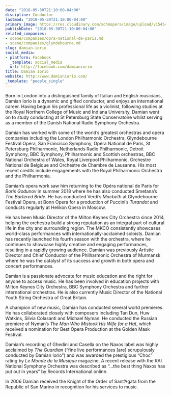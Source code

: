```yaml
---
date: "2018-05-30T21:10:00-04:00"
discipline: Conductor
lastmod: "2018-05-30T21:10:00-04:00"
primary_image: https://res.cloudinary.com/schmopera/image/upload/v1545409169/media/webhook-uploads/1527728988082/Damian-13-crop%20copy.jpg.jpg
publishDate: "2018-05-30T21:10:00-04:00"
related_companies:
- scene/companies/opra-national-de-paris.md
- scene/companies/glyndebourne.md
slug: damian-iorio
social_media:
- platform: Facebook
  _template: social_media
  url: http://facebook.com/damianiorio
title: Damian Iorio
website: http://www.damianiorio.com/
_template: "people_single"
---
```


Born in London into a distinguished family of Italian and English musicians, Damian Iorio is a dynamic and gifted conductor, and enjoys an international career. Having begun his professional life as a violinist, following studies at the Royal Northern College of Music and Indiana University, Damian went on to study conducting at St Petersburg State Conservatoire whilst serving as a member of the Danish National Radio Symphony Orchestra.

Damian has worked with some of the world’s greatest orchestras and opera companies including the London Philharmonic Orchestra, Glyndebourne Festival Opera, San Francisco Symphony, Opéra National de Paris, St Petersburg Philharmonic, Netherlands Radio Philharmonic, Detroit Symphony, BBC Symphony, Philharmonic and Scottish orchestras, BBC National Orchestra of Wales, Royal Liverpool Philharmonic, Orchestre National de Belgique and Orchestre de Chambre de Lausanne. His most recent credits include engagements with the Royal Philharmonic Orchestra and the Philharmonia.

Damian’s opera work saw him returning to the Opéra national de Paris for *Boris Godunov* in summer 2018 where he has also conducted Smetana’s *The Bartered Bride*. He has conducted Verdi’s *Macbeth* at Glyndebourne Festival Opera, at Bonn Opera for a production of Puccini’s *Turandot* and conducts regularly at Helikon Opera in Moscow.

He has been Music Director of the Milton Keynes City Orchestra since 2014, helping the orchestra build a strong reputation as an integral part of cultural life in the city and surrounding region. The MKCO consistently showcases world-class performances with internationally-acclaimed soloists. Damian has recently launched his fourth season with the orchestra, where he continues to showcase highly creative and engaging performances, resulting in a rapidly growing audience. Damian was previously Artistic Director and Chief Conductor of the Philharmonic Orchestra of Murmansk where he was the catalyst of its success and growth in both opera and concert performances.

Damian is a passionate advocate for music education and the right for anyone to access music. He has been involved in education projects with Milton Keynes City Orchestra, BBC Symphony Orchestra and further international orchestras. He is also currently Music Director of the National Youth String Orchestra of Great Britain.

A champion of new music, Damian has conducted several world premieres. He has collaborated closely with composers including Tan Dun, Huw Watkins, Silvia Colasanti and Michael Nyman. He conducted the Russian premiere of Nyman’s *The Man Who Mistook His Wife for a Hat*, which received a nomination for Best Opera Production at the Golden Mask Festival.

Damian’s recording of Ghedini and Casella on the Naxos label was highly acclaimed by *The Guardian* (“fine live performances [are] scrupulously conducted by Damian Iorio”) and was awarded the prestigious “Choc” rating by *Le Monde de la Musique* magazine. A recent release with the RAI National Symphony Orchestra was described as “…the best thing Naxos has put out in years” by Records International online.

In 2006 Damian received the Knight of the Order of Sant’Agata from the Republic of San Marino in recognition for his services to music.
